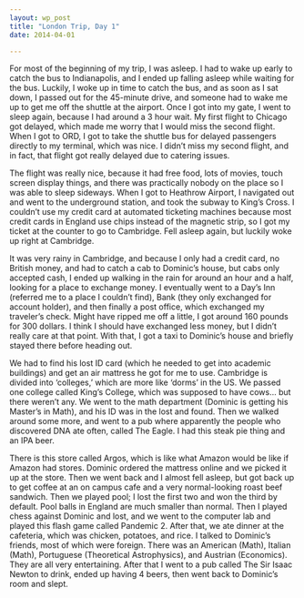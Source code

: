 ```yaml
---
layout: wp_post
title: "London Trip, Day 1"
date: 2014-04-01

---
```

For most of the beginning of my trip, I was asleep. I had to wake up early to catch the bus to Indianapolis, and I ended up falling asleep while waiting for the bus. Luckily, I woke up in time to catch the bus, and as soon as I sat down, I passed out for the 45-minute drive, and someone had to wake me up to get me off the shuttle at the airport. Once I got into my gate, I went to sleep again, because I had around a 3 hour wait. My first flight to Chicago got delayed, which made me worry that I would miss the second flight. When I got to ORD, I got to take the shuttle bus for delayed passengers directly to my terminal, which was nice. I didn’t miss my second flight, and in fact, that flight got really delayed due to catering issues.

The flight was really nice, because it had free food, lots of movies, touch screen display things, and there was practically nobody on the place so I was able to sleep sideways. When I got to Heathrow Airport, I navigated out and went to the underground station, and took the subway to King’s Cross. I couldn’t use my credit card at automated ticketing machines because most credit cards in England use chips instead of the magnetic strip, so I got my ticket at the counter to go to Cambridge. Fell asleep again, but luckily woke up right at Cambridge.

It was very rainy in Cambridge, and because I only had a credit card, no British money, and had to catch a cab to Dominic’s house, but cabs only accepted cash, I ended up walking in the rain for around an hour and a half, looking for a place to exchange money. I eventually went to a Day’s Inn (referred me to a place I couldn’t find), Bank (they only exchanged for account holder), and then finally a post office, which exchanged my traveler’s check. Might have ripped me off a little, I got around 160 pounds for 300 dollars. I think I should have exchanged less money, but I didn’t really care at that point. With that, I got a taxi to Dominic’s house and briefly stayed there before heading out.

We had to find his lost ID card (which he needed to get into academic buildings) and get an air mattress he got for me to use. Cambridge is divided into ‘colleges,’ which are more like ‘dorms’ in the US. We passed one college called King’s College, which was supposed to have cows… but there weren’t any. We went to the math department (Dominic is getting his Master’s in Math), and his ID was in the lost and found. Then we walked around some more, and went to a pub where apparently the people who discovered DNA ate often, called The Eagle. I had this steak pie thing and an IPA beer. 

There is this store called Argos, which is like what Amazon would be like if Amazon had stores. Dominic ordered the mattress online and we picked it up at the store. Then we went back and I almost fell asleep, but got back up to get coffee at an on campus cafe and a very normal-looking roast beef sandwich. Then we played pool; I lost the first two and won the third by default. Pool balls in England are much smaller than normal. Then I played chess against Dominic and lost, and we went to the computer lab and played this flash game called Pandemic 2. After that, we ate dinner at the cafeteria, which was chicken, potatoes, and rice. I talked to Dominic’s friends, most of which were foreign. There was an American (Math), Italian (Math), Portuguese (Theoretical Astrophysics), and Austrian (Economics). They are all very entertaining. After that I went to a pub called The Sir Isaac Newton to drink, ended up having 4 beers, then went back to Dominic’s room and slept.
